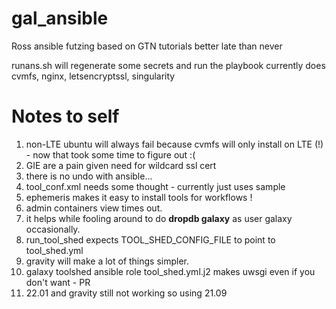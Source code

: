 # gal_ansible
Ross ansible futzing based on GTN tutorials
better late than never

runans.sh will regenerate some secrets and run the playbook
currently does cvmfs, nginx, letsencryptssl, singularity

# Notes to self

1. non-LTE ubuntu will always fail because cvmfs will only install on LTE (!) - now that took some time to figure out :(
2. GIE are a pain given need for wildcard ssl cert
3. there is no undo with ansible...
4. tool_conf.xml needs some thought - currently just uses sample
5. ephemeris makes it easy to install tools for workflows !
6. admin containers view times out.
7. it helps while fooling around to do **dropdb galaxy** as user galaxy occasionally.
8. run_tool_shed expects TOOL_SHED_CONFIG_FILE to point to tool_shed.yml
9. gravity will make a lot of things simpler.
10. galaxy toolshed ansible role tool_shed.yml.j2 makes uwsgi even if you don't want - PR
11. 22.01 and gravity still not working so using 21.09
